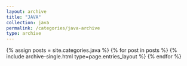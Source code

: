 ```yaml
---
layout: archive
title: "JAVA"
collection: java
permalink: /categories/java-archive
type: archive
---
```


{% assign posts = site.categories.java %}
{% for post in posts %} {% include archive-single.html type=page.entries_layout %} {% endfor %}

